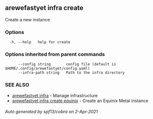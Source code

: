 ## arewefastyet infra create

Create a new instance

### Options

```
  -h, --help   help for create
```

### Options inherited from parent commands

```
      --config string       config file (default is $HOME/.config/arewefastyet/config.yaml)
      --infra-path string   Path to the infra directory
```

### SEE ALSO

* [arewefastyet infra](arewefastyet_infra.md)	 - Manage infrastructure
* [arewefastyet infra create equinix](arewefastyet_infra_create_equinix.md)	 - Create an Equinix Metal instance

###### Auto generated by spf13/cobra on 2-Apr-2021
